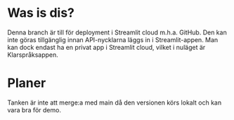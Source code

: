 # Was is dis?
Denna branch är till för deployment i Streamlit cloud m.h.a. GitHub. Den kan inte göras tillgänglig innan API-nycklarna läggs in i Streamlit-appen. Man kan dock endast ha en privat app i Streamlit cloud, vilket i nuläget är Klarspråksappen.

# Planer
Tanken är inte att merge:a med main då den versionen körs lokalt och kan vara bra för demo. 
